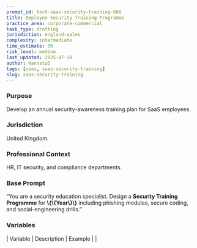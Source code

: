 ```yaml
---
prompt_id: tech-saas-security-training-080
title: Employee Security Training Programme
practice_area: corporate-commercial
task_type: drafting
jurisdiction: england-wales
complexity: intermediate
time_estimate: 30
risk_level: medium
last_updated: 2025-07-10
author: HannatuD
tags: [saas, saas-security-training]
slug: saas-security-training
---
```


### Purpose  
Develop an annual security-awareness training plan for SaaS employees.

### Jurisdiction  
United Kingdom.

### Professional Context  
HR, IT security, and compliance departments.

### Base Prompt  
“You are a security education specialist. Design a **Security Training Programme** for **\\{\\{Year\\}\\}** including phishing modules, secure coding, and social-engineering drills.”

### Variables  
| Variable | Description | Example |
|
